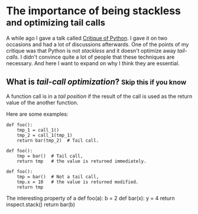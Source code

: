 The importance of being stackless <small>and optimizing tail calls</small>
=================================

A while ago I gave a talk called [Critique of Python](youtu.be/CpjUoYcaUu8).
I gave it on two occasions and had a lot of discussions afterwards.
One of the points of my critique was that Python is not
*stackless* and it doesn't optimize away *tail-calls*.
I didn't convince quite a lot
of people that these techniques are necessary.
And here I
want to expand on why I think they are essential.

What is *tail-call optimization*? <small>Skip this if you know</small>
--------------------

A function call is in a *tail position* if the result of the
call is used as the return value of the another function.

Here are some examples:

    def foo():
        tmp_1 = call_1()
        tmp_2 = call_1(tmp_1)
        return bar(tmp_2)  # Tail call.

    def foo():
        tmp = bar()  # Tail call,
        return tmp   # the value is returned immediately.

    def foo():
        tmp = bar()  # Not a tail call,
        tmp.x = 10   # the value is returned modified.
        return tmp

The interesting property of a
def foo(a):
    b = 2
    def bar(x):
        y = 4
        return inspect.stack()
    return bar(b)
